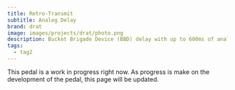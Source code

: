```yaml
---
title: Retro-Transmit
subtitle: Analog Delay
brand: drat
image: images/projects/drat/photo.png
description: Bucket Brigade Device (BBD) delay with up to 600ms of analog repeats and subtle modulation for warmth and depth.
tags:
  - tag2
---
```


This pedal is a work in progress right now. As progress is make on the development of the pedal, this page will be updated.